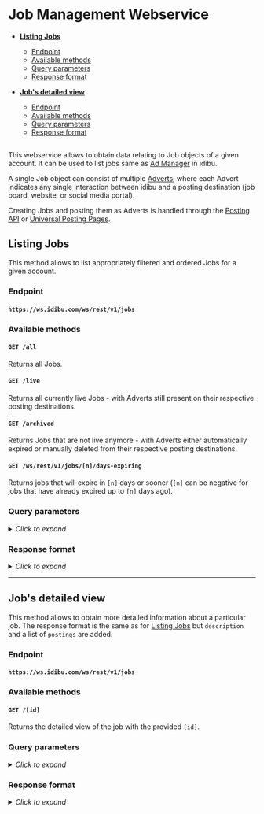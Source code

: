# Job Management Webservice
  * **[Listing Jobs](#listing-jobs)**
    + [Endpoint](#endpoint)
    + [Available methods](#available-methods)
    + [Query parameters](#query-parameters)
    + [Response format](#response-format)

  * **[Job's detailed view](#jobs-detailed-view)**
    + [Endpoint](#endpoint-1)
    + [Available methods](#available-methods-1)
    + [Query parameters](#query-parameters-1)
    + [Response format](#response-format-1)

## 

This webservice allows to obtain data relating to Job objects of a given account. It can be used to list jobs same as [Ad Manager](https://v3-docs.idibu.com/article/776-ad-manager-2-0-intro-and-overview) in idibu.

A single Job object can consist of multiple [Adverts](https://github.com/oneworldmarket/idibu-api/tree/master/webservices/advert-management), where each Advert indicates any single interaction between idibu and a posting destination (job board, website, or social media portal).

Creating Jobs and posting them as Adverts is handled through the [Posting API](https://github.com/oneworldmarket/idibu-api/tree/master/posting-api) or [Universal Posting Pages](https://github.com/oneworldmarket/idibu-api/tree/master/UPP).

## Listing Jobs
This method allows to list appropriately filtered and ordered Jobs for a given account.

### Endpoint
#### `https://ws.idibu.com/ws/rest/v1/jobs`

### Available methods
#### `GET /all`
Returns all Jobs.

#### `GET /live`
Returns all currently live Jobs - with Adverts still present on their respective posting destinations.

#### `GET /archived`
Returns Jobs that are not live anymore - with Adverts either automatically expired or manually deleted from their respective posting destinations.

#### `GET /ws/rest/v1/jobs/[n]/days-expiring`
Returns jobs that will expire in `[n]` days or sooner (`[n]` can be negative for jobs that have already expired up to `[n]` days ago).

### Query parameters
<details>
 <summary><i>Click to expand</i></summary>
 
Parameter Name | Type restrictions | Required? | Notes
-- | -- | -- | --
`hash` | **String** | **Yes** | Hash of the idibu account.
`count` | **Integer**<br/><br/>Min: 1<br/>Max: 100<br/>Default: 10 | No | Number of jobs to return.
`offset` | **Integer**<br/><br/>Min: 0<br/>Default: 0 | No | Numeric offset from where to start fetching jobs.
`order` | **String (enum)**<br/><br/>Default: `update-desc`<br/><br/>Accepted values:<br/><code>update-desc</code> - Last Posted<br/><code>update-desc</code> - First Posted<br/><code>date-desc</code> - Date Added (desc)<br/><code>date-asc</code> - Date Added (asc)<br/><code>title-asc</code> - By Title (asc)<br/><code>title-desc</code> - By Title (desc) | No | How the jobs should be ordered in the response.<br/>Consult [this article](https://v2-docs.idibu.com/article/106-admanager-view-order-options) for more info.
`reference` | **String** | No | Returns only jobs with Reference containing the provided string.
`sender` | **Integer** | No | Returns only jobs belonging to the given user.
`title` | **String** | No | Returns only jobs with Title containing the provided string.
`title-or-reference` | **String** | No | Returns only jobs with Reference or Title containing the provided string.
</details>

### Response format
<details>
  <summary><i>Click to expand</i></summary>
 
```xml
<job>
  <id>[integer]</id> <!-- job id -->
  <reference>[string]</reference> <!-- job reference -->
  <title>[string]</title> <!-- job title -->
  <sender>
    <id>[integer]</id> <!-- sender's profile id -->
    <firstname>[string]</firstname> <!-- sender's first name -->
    <lastname>[string]</lastname> <!-- sender's last name -->
    <email>[string:email]</email> <!-- sender's email -->
  </sender>
  <sector id="[integer]">[string]</sector> <!-- sector id and name -->
  <location id="[integer]" code="[string]">[string]</location> <!-- country id, code and name -->
  <sub_location id="[integer]">[string]</sub_location> <!-- location id and place_name -->
  <!-- For the three above, refer to https://github.com/oneworldmarket/idibu-api/blob/master/posting-api/Sector-and-locations.md -->
  <type id="[1|2|4]">[Contract|Permanent|Temporary]</type> <!-- job type -->
  <working_hours>[Full Time|Part Time]</working_hours> <!-- working hours -->
  <duration>[string]</duration> <!-- duration of the job (how long the candidate would work) -->
  <salary> <!-- salary info -->
    <minimum>[string]</minimum> <!-- can contain decimal points -->
    <maximum>[string]</maximum>
    <currency>[string]</currency> <!-- three-letter ISO code -->
    <per>[string]</per>
    <extras>[string]</extras>
    <override>[string]</override> <!-- if present, usually replaces all other salary information -->
  </salary>
  <application_url>[string]</application_url> <!-- external application url -->
  <creation_date>[string:date]</creation_date> <!-- job's creation date -->
  <update_date>[string:date]</update_date> <!-- last posting date -->
  <start_date>[string:date]</start_date> <!-- first posting date -->
  <expiry_date>[string:date]</expiry_date> <!-- date the job expires or was deleted -->
  <aptrack>
    <total>[integer]</total> <!-- total applications for the job -->
    <unread>[integer]</unread> <!-- total unread applications for the job -->
  </aptrack>
  <latest_advert> <!-- data on the last ws/rest/v1/adverts object -->
    <id>[integer]</id>
    <creation_date>[string:date]</creation_date>
  </latest_advert>
  <portals>
    <!-- job status on each portal (similar to adverts/live view) -->
    <portal> <!-- the posting destination -->
      <id>[integer]</id> <!-- portal id -->
      <name>[string]</name> <!-- portal name -->
      <status>["live"|"expired"|"failed"|"deleted"|"pending"]</status> <!-- status on the portal -->
      <deletable>["true"|"false"]</deletable> <!-- whether the post can be deleted -->
      <pending>["true"|"false"]</pending> <!-- whether there are pending posts on the portal -->
      <error>["true"|"false"]</error> <!-- whether the last posting attempt resulted in error -->
      <warning>["true"|"false"]</warning> <!-- whether the last posting attempt had warnings -->
      <expiry>[string:date]</expiry> <!-- current expiry or deletion date on the portal -->
      <last_update>[string:date]</last_update> <!-- date of last posting on the portal -->
      <last_posting_id>[integer]</last_posting_id> <!-- last posting (PostLog) id -->
      <applicants>[integer]</applicants> <!-- applicant count on the portal -->
    </portal>
  </portals>
  </postings>
</job>
```
</details>

---

## Job's detailed view
This method allows to obtain more detailed information about a particular job. The response format is the same as for [Listing Jobs](#listing-jobs) but `description` and a list of `postings` are added.

### Endpoint
#### `https://ws.idibu.com/ws/rest/v1/jobs`

### Available methods
#### `GET /[id]`
Returns the detailed view of the job with the provided `[id]`.

### Query parameters
<details>
  <summary><i>Click to expand</i></summary>
 
Parameter Name | Type restrictions | Required? | Notes
-- | -- | -- | --
`hash` | **String** | **Yes** | Hash of the idibu account.
</details>

### Response format
<details>
  <summary><i>Click to expand</i></summary>
 
```xml
<job>
  <id>[integer]</id> <!-- job id -->
  <reference>[string]</reference> <!-- job reference -->
  <title>[string]</title> <!-- job title -->
  <description>[string]</description><!-- job description (detail view only) -->
  <sender>
    <id>[integer]</id> <!-- sender's profile id -->
    <firstname>[string]</firstname> <!-- sender's first name -->
    <lastname>[string]</lastname> <!-- sender's last name -->
    <email>[string:email]</email> <!-- sender's email -->
  </sender>
  <sector id="[integer]">[string]</sector> <!-- sector id and name -->
  <location id="[integer]" code="[string]">[string]</location> <!-- country id, code and name -->
  <sub_location id="[integer]">[string]</sub_location> <!-- location id and place_name -->
  <!-- For the three above, refer to https://github.com/oneworldmarket/idibu-api/blob/master/posting-api/Sector-and-locations.md -->
  <type id="[1|2|4]">[Contract|Permanent|Temporary]</type> <!-- job type -->
  <working_hours>[Full Time|Part Time]</working_hours> <!-- working hours -->
  <duration>[string]</duration> <!-- duration of the job (how long the candidate would work) -->
  <salary> <!-- salary info -->
    <minimum>[string]</minimum> <!-- can contain decimal points -->
    <maximum>[string]</maximum>
    <currency>[string]</currency> <!-- three-letter ISO code -->
    <per>[string]</per>
    <extras>[string]</extras>
    <override>[string]</override> <!-- if present, usually replaces all other salary information -->
  </salary>
  <application_url>[string]</application_url> <!-- external application url -->
  <creation_date>[string:date]</creation_date> <!-- job's creation date -->
  <update_date>[string:date]</update_date> <!-- last posting date -->
  <start_date>[string:date]</start_date> <!-- first posting date -->
  <expiry_date>[string:date]</expiry_date> <!-- date the job expires or was deleted -->
  <aptrack>
    <total>[integer]</total> <!-- total applications for the job -->
    <unread>[integer]</unread> <!-- total unread applications for the job -->
  </aptrack>
  <latest_advert> <!-- data on the last ws/rest/v1/adverts object -->
    <id>[integer]</id>
    <creation_date>[string:date]</creation_date>
  </latest_advert>
  <portals>
    <!-- job status on each portal (similar to adverts/live view) -->
    <portal> <!-- the posting destination -->
      <id>[integer]</id> <!-- portal id -->
      <name>[string]</name> <!-- portal name -->
      <status>["live"|"expired"|"failed"|"deleted"|"pending"]</status> <!-- status on the portal -->
      <deletable>["true"|"false"]</deletable> <!-- whether the post can be deleted -->
      <pending>["true"|"false"]</pending> <!-- whether there are pending posts on the portal -->
      <error>["true"|"false"]</error> <!-- whether the last posting attempt resulted in error -->
      <warning>["true"|"false"]</warning> <!-- whether the last posting attempt had warnings -->
      <expiry>[string:date]</expiry> <!-- current expiry or deletion date on the portal -->
      <last_update>[string:date]</last_update> <!-- date of last posting on the portal -->
      <last_posting_id>[integer]</last_posting_id> <!-- last posting (PostLog) id -->
      <applicants>[integer]</applicants> <!-- applicant count on the portal -->
    </portal>
  </portals>
  <postings>
    <!-- detailed list of postings (PostLogs) - only in detail view -->
    <posting>
      <id>[integer]</id> <!-- PostLog id -->
      <date>[string:date]</date> <!-- posting date -->
      <portal>[integer]</portal> <!-- portal id -->
      <start_post>2019-04-18 16:11:08</start_post> <!-- posting date -->
      <stop_post>2019-05-16 23:59:00</stop_post> <!-- intended expiry date -->
      <status>["posted"|"updated"|"deleted"|"failed"]</status> <!-- posting status -->
      <link>[string]</link> <!-- URL of the posting on the portal (if supported by the portal) -->
    </posting>
  </postings>
  </postings>
</job>
```
</details>
